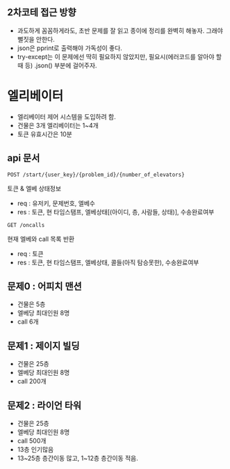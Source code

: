 ## 2차코테 접근 방향
- 과도하게 꼼꼼하게라도, 초반 문제를 잘 읽고 종이에 정리를 완벽히 해놓자. 그래야 뻘짓을 안한다.
- json은 pprint로 출력해야 가독성이 좋다.
- try-except는 이 문제에선 딱히 필요하지 않았지만, 필요시(에러코드를 알아야 할 때 등) .json() 부분에 걸어주자.

# 엘리베이터
- 엘리베이터 제어 시스템을 도입하려 함.
- 건물은 3개 엘리베이터는 1~4개
- 토큰 유효시간은 10분

## api 문서
```http request
POST /start/{user_key}/{problem_id}/{number_of_elevators}
```
토큰 & 엘베 상태정보
- req : 유저키, 문제번호, 엘베수
- res : 토큰, 현 타임스탬프, 엘베상태[(아이디, 층, 사람들, 상태)], 수송완료여부

```http request
GET /oncalls
```
현재 엘베와 call 목록 반환
- req : 토큰
- res : 토큰, 현 타임스탬프, 엘베상태, 콜들(아직 탐승못한), 수송완료여부


## 문제0 : 어피치 맨션
- 건물은 5층
- 엘베당 최대인원 8명
- call 6개

## 문제1 : 제이지 빌딩
- 건물은 25층
- 엘베당 최대인원 8명
- call 200개

## 문제2 : 라이언 타워
- 건물은 25층
- 엘베당 최대인원 8명
- call 500개
- 13층 인기많음
- 13~25층 층간이동 많고, 1~12층 층간이동 적음.
